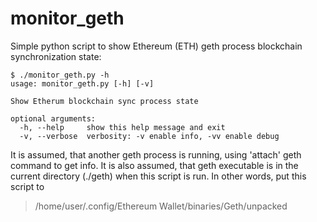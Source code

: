 # monitor_geth

Simple python script to show Ethereum (ETH) geth process blockchain synchronization state:

```
$ ./monitor_geth.py -h
usage: monitor_geth.py [-h] [-v]

Show Etherum blockchain sync process state

optional arguments:
  -h, --help     show this help message and exit
  -v, --verbose  verbosity: -v enable info, -vv enable debug
```
It is assumed, that another geth process is running, using 'attach' geth command to get info.
It is also assumed, that geth executable is in the current directory (./geth) when this script is run.
In other words, put this script to 
>/home/user/.config/Ethereum Wallet/binaries/Geth/unpacked
